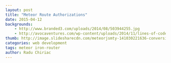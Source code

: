 ```yaml
---
layout: post
title: "Meteor Route Authorizations"
date: 2015-04-12
backgrounds:
    - http://www.branded3.com/uploads/2014/08/503944255.jpg
    - http://avocaventures.com/wp-content/uploads/2014/11/lines-of-code.jpg
thumb: http://image.slidesharecdn.com/meteorjsmty-141030221636-conversion-gate02/95/meteor-javascript-monterrey-1-638.jpg?cb=1414725965
categories: web development
tags: meteor iron-router
author: Radu Chiriac
---
```

